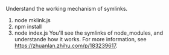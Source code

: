Understand the working mechanism of symlinks.
1. node mklink.js
2. npm install
3. node index.js
You'll see the symlinks of node_modules, and understande how it works.
For more information, see https://zhuanlan.zhihu.com/p/183239617.